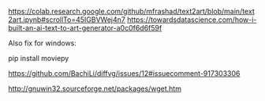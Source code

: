 https://colab.research.google.com/github/mfrashad/text2art/blob/main/text2art.ipynb#scrollTo=45IGBVWej4n7
https://towardsdatascience.com/how-i-built-an-ai-text-to-art-generator-a0c0f6d6f59f

Also fix for windows:

pip install moviepy

https://github.com/BachiLi/diffvg/issues/12#issuecomment-917303306

http://gnuwin32.sourceforge.net/packages/wget.htm

